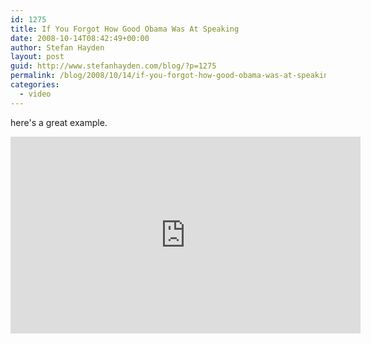 ```yaml
---
id: 1275
title: If You Forgot How Good Obama Was At Speaking
date: 2008-10-14T08:42:49+00:00
author: Stefan Hayden
layout: post
guid: http://www.stefanhayden.com/blog/?p=1275
permalink: /blog/2008/10/14/if-you-forgot-how-good-obama-was-at-speaking/
categories:
  - video
---
```

here's a great example.

<iframe width="560" height="315" src="http://www.youtube.com/embed/IxQcYiLKWqs&hl=en&fs=1" title="YouTube video player" frameborder="0" allow="accelerometer; autoplay; clipboard-write; encrypted-media; gyroscope; picture-in-picture" allowfullscreen></iframe>
